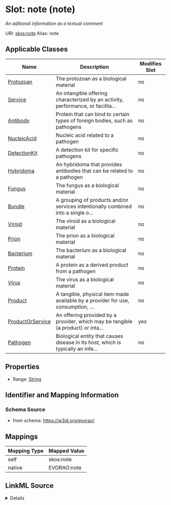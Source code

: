

# Slot: note (note) 


_An aditional information as a textual comment_





URI: [skos:note](http://www.w3.org/2004/02/skos/core#note)
Alias: note

<!-- no inheritance hierarchy -->





## Applicable Classes

| Name | Description | Modifies Slot |
| --- | --- | --- |
| [Protozoan](Protozoan.md) | The protozoan as a biological material |  no  |
| [Service](Service.md) | An intangible offering characterized by an activity, performance, or facilita... |  no  |
| [Antibody](Antibody.md) | Protein that can bind to certain types of foreign bodies, such as pathogens |  no  |
| [NucleicAcid](NucleicAcid.md) | Nucleic acid related to a pathogen |  no  |
| [DetectionKit](DetectionKit.md) | A detection kit for specific pathogens |  no  |
| [Hybridoma](Hybridoma.md) | An hybridoma that provides antibodies that can be related to a pathogen |  no  |
| [Fungus](Fungus.md) | The fungus as a biological material |  no  |
| [Bundle](Bundle.md) | A grouping of products and/or services intentionally combined into a single o... |  no  |
| [Viroid](Viroid.md) | The viroid as a biological material |  no  |
| [Prion](Prion.md) | The prion as a biological material |  no  |
| [Bacterium](Bacterium.md) | The bacterium as a biological material |  no  |
| [Protein](Protein.md) | A protein as a derived product from a pathogen |  no  |
| [Virus](Virus.md) | The virus as a biological material |  no  |
| [Product](Product.md) | A tangible, physical item made available by a provider for use, consumption, ... |  no  |
| [ProductOrService](ProductOrService.md) | An offering provided by a provider, which may be tangible (a product) or inta... |  yes  |
| [Pathogen](Pathogen.md) | Biological entity that causes disease in its host, which is typically an infe... |  no  |







## Properties

* Range: [String](String.md)





## Identifier and Mapping Information







### Schema Source


* from schema: https://w3id.org/evorao/




## Mappings

| Mapping Type | Mapped Value |
| ---  | ---  |
| self | skos:note |
| native | EVORAO:note |




## LinkML Source

<details>
```yaml
name: note
description: An aditional information as a textual comment
title: note
from_schema: https://w3id.org/evorao/
rank: 1000
slot_uri: skos:note
alias: note
domain_of:
- ProductOrService
range: string
required: false
multivalued: false

```
</details>